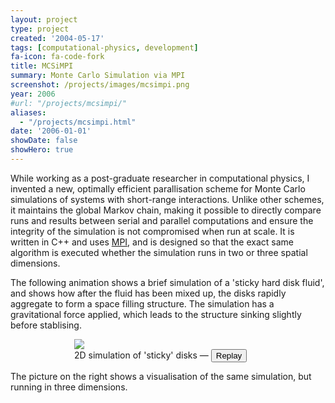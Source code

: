 ```yaml
---
layout: project
type: project
created: '2004-05-17'
tags: [computational-physics, development]
fa-icon: fa-code-fork
title: MCSiMPI
summary: Monte Carlo Simulation via MPI
screenshot: /projects/images/mcsimpi.png
year: 2006
#url: "/projects/mcsimpi/"
aliases:
  - "/projects/mcsimpi.html"
date: '2006-01-01'
showDate: false
showHero: true
---
```


While working as a post-graduate researcher in computational physics, I invented a new, optimally efficient parallisation scheme for Monte Carlo simulations of systems with short-range interactions. Unlike other schemes, it maintains the global Markov chain, making it possible to directly compare runs and results between serial and parallel computations and ensure the integrity of the simulation is not compromised when run at scale. It is written in C++ and uses [MPI][1], and is designed so that the exact same algorithm is executed whether the simulation runs in two or three spatial dimensions.

The following animation shows a brief simulation of a 'sticky hard disk fluid', and shows how after the fluid has been mixed up, the disks rapidly aggregate to form a space filling structure. The simulation has a gravitational force applied, which leads to the structure sinking slightly before stablising.

<div class="image-box" style="width: 300px; margin: 0 auto;">
<img src="/projects/mcsimpi/mcsimpi-movie-noloop.gif" id="mcsimpi-animation"/><br/>
<div class="image-box-title">
2D simulation of 'sticky' disks &mdash;&nbsp;<button class="rounded-md border border-primary-400 px-1 py-[1px] text-xs font-normal text-primary-700 dark:border-primary-600 dark:text-primary-400" id="replayAnimation" title="Click here to replay the animation." onclick="document.getElementById('mcsimpi-animation').src = document.getElementById('mcsimpi-animation').src">Replay</a>
</div>
</div>

<style type="text/css">
#replayAnimation:hover {
	cursor: pointer;
}	
</style>

The picture on the right shows a visualisation of the same simulation, but running in three dimensions.

[1]: http://en.wikipedia.org/wiki/Message_Passing_Interface

